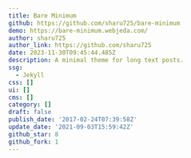 ```yaml
---
title: Bare Minimum
github: https://github.com/sharu725/bare-minimum
demo: https://bare-minimum.webjeda.com/
author: sharu725
author_link: https://github.com/sharu725
date: 2023-11-30T09:45:44.485Z
description: A minimal theme for long text posts.
ssg:
  - Jekyll
css: []
ui: []
cms: []
category: []
draft: false
publish_date: '2017-02-24T07:39:58Z'
update_date: '2021-09-03T15:59:42Z'
github_star: 8
github_fork: 1
---
```

